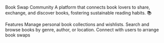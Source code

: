Book Swap Community
A platform that connects book lovers to share, exchange, and discover books, fostering sustainable reading habits. 📚

Features
Manage personal book collections and wishlists.
Search and browse books by genre, author, or location.
Connect with users to arrange book swaps
